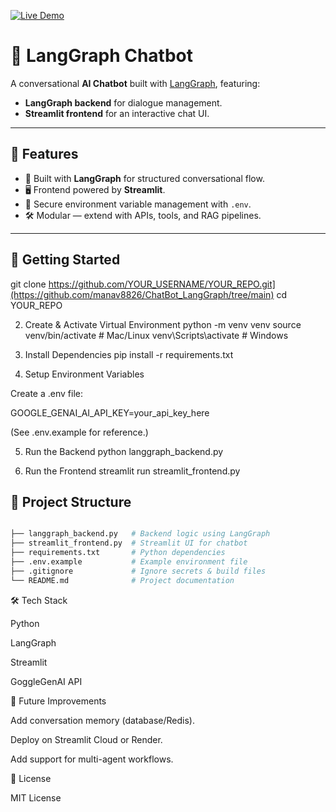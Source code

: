 [![Live Demo](https://img.shields.io/badge/Live-Demo-brightgreen?style=for-the-badge)](https://manav8826-chatbot-langgraph-streamlit-frontend-wxl7es.streamlit.app/)




# 🤖 LangGraph Chatbot

A conversational **AI Chatbot** built with [LangGraph](https://www.langchain.com/langgraph), featuring:
- **LangGraph backend** for dialogue management.
- **Streamlit frontend** for an interactive chat UI.

---

## 📌 Features
- 🧩 Built with **LangGraph** for structured conversational flow.
- 🖥️ Frontend powered by **Streamlit**.
- 🔐 Secure environment variable management with `.env`.
- 🛠️ Modular — extend with APIs, tools, and RAG pipelines.

---

## 🚀 Getting Started


git clone https://github.com/YOUR_USERNAME/YOUR_REPO.git](https://github.com/manav8826/ChatBot_LangGraph/tree/main)
cd YOUR_REPO

2. Create & Activate Virtual Environment
python -m venv venv
source venv/bin/activate   # Mac/Linux
venv\Scripts\activate      # Windows

3. Install Dependencies
pip install -r requirements.txt

4. Setup Environment Variables

Create a .env file:

GOOGLE_GENAI_AI_API_KEY=your_api_key_here


(See .env.example for reference.)

5. Run the Backend
python langgraph_backend.py

6. Run the Frontend
streamlit run streamlit_frontend.py

## 📂 Project Structure

```bash

├── langgraph_backend.py   # Backend logic using LangGraph
├── streamlit_frontend.py  # Streamlit UI for chatbot
├── requirements.txt       # Python dependencies
├── .env.example           # Example environment file
├── .gitignore             # Ignore secrets & build files
└── README.md              # Project documentation

`````
🛠️ Tech Stack

Python

LangGraph

Streamlit

GoggleGenAI API

📌 Future Improvements

Add conversation memory (database/Redis).

Deploy on Streamlit Cloud or Render.

Add support for multi-agent workflows.

📜 License

MIT License

